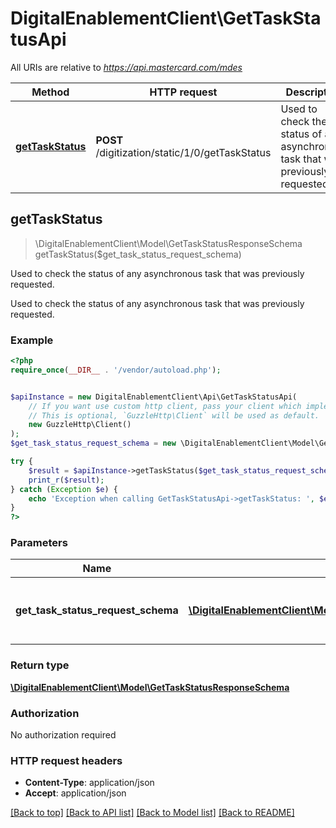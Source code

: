 # DigitalEnablementClient\GetTaskStatusApi

All URIs are relative to *https://api.mastercard.com/mdes*

Method | HTTP request | Description
------------- | ------------- | -------------
[**getTaskStatus**](GetTaskStatusApi.md#getTaskStatus) | **POST** /digitization/static/1/0/getTaskStatus | Used to check the status of any asynchronous task that was previously requested.



## getTaskStatus

> \DigitalEnablementClient\Model\GetTaskStatusResponseSchema getTaskStatus($get_task_status_request_schema)

Used to check the status of any asynchronous task that was previously requested.

Used to check the status of any asynchronous task that was previously requested.

### Example

```php
<?php
require_once(__DIR__ . '/vendor/autoload.php');


$apiInstance = new DigitalEnablementClient\Api\GetTaskStatusApi(
    // If you want use custom http client, pass your client which implements `GuzzleHttp\ClientInterface`.
    // This is optional, `GuzzleHttp\Client` will be used as default.
    new GuzzleHttp\Client()
);
$get_task_status_request_schema = new \DigitalEnablementClient\Model\GetTaskStatusRequestSchema(); // \DigitalEnablementClient\Model\GetTaskStatusRequestSchema | Contains the details of the request message.

try {
    $result = $apiInstance->getTaskStatus($get_task_status_request_schema);
    print_r($result);
} catch (Exception $e) {
    echo 'Exception when calling GetTaskStatusApi->getTaskStatus: ', $e->getMessage(), PHP_EOL;
}
?>
```

### Parameters


Name | Type | Description  | Notes
------------- | ------------- | ------------- | -------------
 **get_task_status_request_schema** | [**\DigitalEnablementClient\Model\GetTaskStatusRequestSchema**](../Model/GetTaskStatusRequestSchema.md)| Contains the details of the request message. | [optional]

### Return type

[**\DigitalEnablementClient\Model\GetTaskStatusResponseSchema**](../Model/GetTaskStatusResponseSchema.md)

### Authorization

No authorization required

### HTTP request headers

- **Content-Type**: application/json
- **Accept**: application/json

[[Back to top]](#) [[Back to API list]](../../README.md#documentation-for-api-endpoints)
[[Back to Model list]](../../README.md#documentation-for-models)
[[Back to README]](../../README.md)

